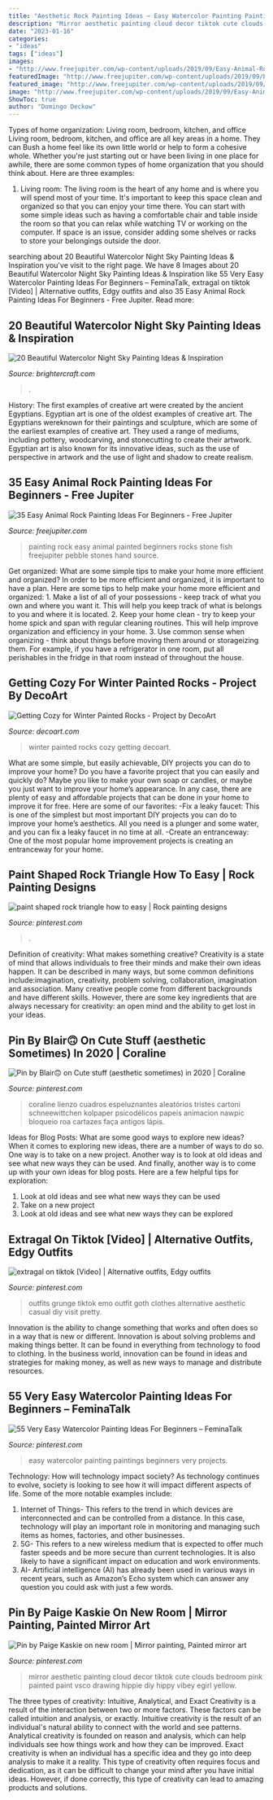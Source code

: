 ```yaml
---
title: "Aesthetic Rock Painting Ideas ~ Easy Watercolor Painting Paintings Beginners Very Projects"
description: "Mirror aesthetic painting cloud decor tiktok cute clouds bedroom pink painted paint vsco drawing hippie diy hippy vibey egirl yellow"
date: "2023-01-16"
categories:
- "ideas"
tags: ["ideas"]
images:
- "http://www.freejupiter.com/wp-content/uploads/2019/09/Easy-Animal-Rock-Painting-Ideas-For-Beginners-2-2.jpg"
featuredImage: "http://www.freejupiter.com/wp-content/uploads/2019/09/Easy-Animal-Rock-Painting-Ideas-For-Beginners-2-2.jpg"
featured_image: "http://www.freejupiter.com/wp-content/uploads/2019/09/Easy-Animal-Rock-Painting-Ideas-For-Beginners-2-2.jpg"
image: "http://www.freejupiter.com/wp-content/uploads/2019/09/Easy-Animal-Rock-Painting-Ideas-For-Beginners-2-2.jpg"
ShowToc: true
author: "Domingo Deckow"
---
```



Types of home organization: Living room, bedroom, kitchen, and office
Living room, bedroom, kitchen, and office are all key areas in a home. They can Bush a home feel like its own little world or help to form a cohesive whole. Whether you're just starting out or have been living in one place for awhile, there are some common types of home organization that you should think about. Here are three examples:
1. Living room: The living room is the heart of any home and is where you will spend most of your time. It's important to keep this space clean and organized so that you can enjoy your time there. You can start with some simple ideas such as having a comfortable chair and table inside the room so that you can relax while watching TV or working on the computer. If space is an issue, consider adding some shelves or racks to store your belongings outside the door.


	

		
searching about 20 Beautiful Watercolor Night Sky Painting Ideas &amp; Inspiration you've visit to the right page. We have 8 Images about 20 Beautiful Watercolor Night Sky Painting Ideas &amp; Inspiration like 55 Very Easy Watercolor Painting Ideas For Beginners – FeminaTalk, extragal on tiktok [Video] | Alternative outfits, Edgy outfits and also 35 Easy Animal Rock Painting Ideas For Beginners - Free Jupiter. Read more:
		
    
## 20 Beautiful Watercolor Night Sky Painting Ideas &amp; Inspiration

<img loading=lazy src="https://brightercraft.com/wp-content/uploads/2020/01/caa7cab18df47928f719f91117f03806-534x1024.jpg" onerror="this.onerror=null;this.src='https://tse4.mm.bing.net/th?id=OIP.KB8dKkgawJdfLpFG1IBKGwHaOM&amp;pid=15.1';" alt="20 Beautiful Watercolor Night Sky Painting Ideas &amp; Inspiration">

_Source: brightercraft.com_

>. 

	

History: The first examples of creative art were created by the ancient Egyptians.
Egyptian art is one of the oldest examples of creative art. The Egyptians wereknown for their paintings and sculpture, which are some of the earliest examples of creative art. They used a range of mediums, including pottery, woodcarving, and stonecutting to create their artwork. Egyptian art is also known for its innovative ideas, such as the use of perspective in artwork and the use of light and shadow to create realism.

    
## 35 Easy Animal Rock Painting Ideas For Beginners - Free Jupiter

<img loading=lazy src="http://www.freejupiter.com/wp-content/uploads/2019/09/Easy-Animal-Rock-Painting-Ideas-For-Beginners-2-2.jpg" onerror="this.onerror=null;this.src='https://tse4.mm.bing.net/th?id=OIP.m7hxAxhReM0cieaSKCsmQwHaJ4&amp;pid=15.1';" alt="35 Easy Animal Rock Painting Ideas For Beginners - Free Jupiter">

_Source: freejupiter.com_

>painting rock easy animal painted beginners rocks stone fish freejupiter pebble stones hand source. 

	

Get organized: What are some simple tips to make your home more efficient and organized?
In order to be more efficient and organized, it is important to have a plan. Here are some tips to help make your home more efficient and organized: 1. Make a list of all of your possessions - keep track of what you own and where you want it. This will help you keep track of what is belongs to you and where it is located. 
2. Keep your home clean - try to keep your home spick and span with regular cleaning routines. This will help improve organization and efficiency in your home. 3. Use common sense when organizing - think about things before moving them around or storageizing them. For example, if you have a refrigerator in one room, put all perishables in the fridge in that room instead of throughout the house. 
    
## Getting Cozy For Winter Painted Rocks - Project By DecoArt

<img loading=lazy src="http://decoart.com/img/projects/projects/3865_cozy-for-winter-painted-roc.jpg" onerror="this.onerror=null;this.src='https://tse2.mm.bing.net/th?id=OIP.ItmipZXdjGsH_QT4DFtz7AHaHa&amp;pid=15.1';" alt="Getting Cozy for Winter Painted Rocks - Project by DecoArt">

_Source: decoart.com_

>winter painted rocks cozy getting decoart. 

	

What are some simple, but easily achievable, DIY projects you can do to improve your home?
Do you have a favorite project that you can easily and quickly do? Maybe you like to make your own soap or candles, or maybe you just want to improve your home’s appearance. In any case, there are plenty of easy and affordable projects that can be done in your home to improve it for free. Here are some of our favorites: 
-Fix a leaky faucet: This is one of the simplest but most important DIY projects you can do to improve your home’s aesthetics. All you need is a plunger and some water, and you can fix a leaky faucet in no time at all. 
-Create an entranceway: One of the most popular home improvement projects is creating an entranceway for your home.

    
## Paint Shaped Rock Triangle How To Easy | Rock Painting Designs

<img loading=lazy src="https://i.pinimg.com/736x/b9/68/db/b968dbec65eaaaeb56e754f34c4e76de.jpg" onerror="this.onerror=null;this.src='https://tse4.mm.bing.net/th?id=OIP.Mu6HLhOaCM61XSdjaCcQ9gHaJ3&amp;pid=15.1';" alt="paint shaped rock triangle how to easy | Rock painting designs">

_Source: pinterest.com_

>. 

	

Definition of creativity: What makes something creative?
Creativity is a state of mind that allows individuals to free their minds and make their own ideas happen. It can be described in many ways, but some common definitions include:imagination, creativity, problem solving, collaboration, imagination and association. 
Many creative people come from different backgrounds and have different skills. However, there are some key ingredients that are always necessary for creativity: an open mind and the ability to get lost in your ideas.

    
## Pin By Blair🙃 On Cute Stuff (aesthetic Sometimes) In 2020 | Coraline

<img loading=lazy src="https://i.pinimg.com/736x/32/ad/e6/32ade641fd4a55339dcefcb6a563ffb7.jpg" onerror="this.onerror=null;this.src='https://tse3.mm.bing.net/th?id=OIP.aJn0YXmKs1sPRJiGelDVCQHaNR&amp;pid=15.1';" alt="Pin by Blair🙃 on Cute stuff (aesthetic sometimes) in 2020 | Coraline">

_Source: pinterest.com_

>coraline lienzo cuadros espeluznantes aleatórios tristes cartoni schneewittchen kolpaper psicodélicos papeis animacion nawpic bloqueio roa cartazes faça antigos lápis. 

	

Ideas for Blog Posts: What are some good ways to explore new ideas?
When it comes to exploring new ideas, there are a number of ways to do so. One way is to take on a new project. Another way is to look at old ideas and see what new ways they can be used. And finally, another way is to come up with your own ideas for blog posts. Here are a few helpful tips for exploration: 
1. Look at old ideas and see what new ways they can be used
2. Take on a new project
3. Look at old ideas and see what new ways they can be explored  
    
## Extragal On Tiktok [Video] | Alternative Outfits, Edgy Outfits

<img loading=lazy src="https://i.pinimg.com/736x/7f/9e/bc/7f9ebcc00d66d0928fd44d4fee372cc1.jpg" onerror="this.onerror=null;this.src='https://tse4.mm.bing.net/th?id=OIP.Am_m_kKP5ZtbQobrirHPZQHaNK&amp;pid=15.1';" alt="extragal on tiktok [Video] | Alternative outfits, Edgy outfits">

_Source: pinterest.com_

>outfits grunge tiktok emo outfit goth clothes alternative aesthetic casual diy visit pretty. 

	

Innovation is the ability to change something that works and often does so in a way that is new or different. Innovation is about solving problems and making things better. It can be found in everything from technology to food to clothing. In the business world, innovation can be found in ideas and strategies for making money, as well as new ways to manage and distribute resources.

    
## 55 Very Easy Watercolor Painting Ideas For Beginners – FeminaTalk

<img loading=lazy src="https://i.pinimg.com/736x/1e/45/ea/1e45ead4a2054a9a7d020976db35f912.jpg" onerror="this.onerror=null;this.src='https://tse3.mm.bing.net/th?id=OIP.MW0xHN_b-ddiatPNl0fRBgHaLH&amp;pid=15.1';" alt="55 Very Easy Watercolor Painting Ideas For Beginners – FeminaTalk">

_Source: pinterest.com_

>easy watercolor painting paintings beginners very projects. 

	

Technology: How will technology impact society?
As technology continues to evolve, society is looking to see how it will impact different aspects of life. Some of the more notable examples include:
1. Internet of Things- This refers to the trend in which devices are interconnected and can be controlled from a distance. In this case, technology will play an important role in monitoring and managing such items as homes, factories, and other businesses. 
2. 5G- This refers to a new wireless medium that is expected to offer much faster speeds and be more secure than current technologies. It is also likely to have a significant impact on education and work environments. 
3. AI- Artificial intelligence (AI) has already been used in various ways in recent years, such as Amazon’s Echo system which can answer any question you could ask with just a few words.

    
## Pin By Paige Kaskie On New Room | Mirror Painting, Painted Mirror Art

<img loading=lazy src="https://i.pinimg.com/736x/41/53/6a/41536abfe5f0e57fa2184c8d365fff00.jpg" onerror="this.onerror=null;this.src='https://tse2.mm.bing.net/th?id=OIP._tjU2N7pw87vdcDgZOZbFAHaNL&amp;pid=15.1';" alt="Pin by Paige Kaskie on new room | Mirror painting, Painted mirror art">

_Source: pinterest.com_

>mirror aesthetic painting cloud decor tiktok cute clouds bedroom pink painted paint vsco drawing hippie diy hippy vibey egirl yellow. 

	

The three types of creativity: Intuitive, Analytical, and Exact
Creativity is a result of the interaction between two or more factors. These factors can be called intuition and analysis, or exactly. Intuitive creativity is the result of an individual's natural ability to connect with the world and see patterns. Analytical creativity is founded on reason and analysis, which can help individuals see how things work and how they can be improved. 
Exact creativity is when an individual has a specific idea and they go into deep analysis to make it a reality. This type of creativity often requires focus and dedication, as it can be difficult to change your mind after you have initial ideas. However, if done correctly, this type of creativity can lead to amazing products and solutions.

